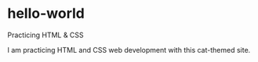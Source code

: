 # hello-world
Practicing HTML &amp; CSS

I am practicing HTML and CSS web development with this cat-themed site.
